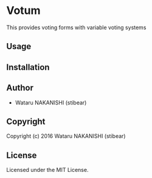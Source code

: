 # Votum

This provides voting forms with variable voting systems

## Usage

## Installation

## Author

* Wataru NAKANISHI (stibear)

## Copyright

Copyright (c) 2016 Wataru NAKANISHI (stibear)

## License

Licensed under the MIT License.

